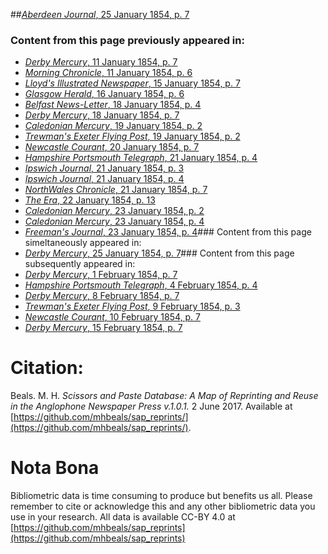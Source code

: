 ##[*Aberdeen Journal*, 25 January 1854, p. 7](https://mhbeals.github.io/sap_html/Aberdeen-Journal/Aberdeen-Journal-25-January-1854-p-7)

### Content from this page previously appeared in:
+ [*Derby Mercury*, 11 January 1854, p. 7](https://mhbeals.github.io/sap_html/Derby-Mercury/Derby-Mercury-11-January-1854-p-7)
+ [*Morning Chronicle*, 11 January 1854, p. 6](https://mhbeals.github.io/sap_html/Morning-Chronicle/Morning-Chronicle-11-January-1854-p-6)
+ [*Lloyd's Illustrated Newspaper*, 15 January 1854, p. 7](https://mhbeals.github.io/sap_html/Lloyd's-Illustrated-Newspaper/Lloyd's-Illustrated-Newspaper-15-January-1854-p-7)
+ [*Glasgow Herald*, 16 January 1854, p. 6](https://mhbeals.github.io/sap_html/Glasgow-Herald/Glasgow-Herald-16-January-1854-p-6)
+ [*Belfast News-Letter*, 18 January 1854, p. 4](https://mhbeals.github.io/sap_html/Belfast-News-Letter/Belfast-News-Letter-18-January-1854-p-4)
+ [*Derby Mercury*, 18 January 1854, p. 7](https://mhbeals.github.io/sap_html/Derby-Mercury/Derby-Mercury-18-January-1854-p-7)
+ [*Caledonian Mercury*, 19 January 1854, p. 2](https://mhbeals.github.io/sap_html/Caledonian-Mercury/Caledonian-Mercury-19-January-1854-p-2)
+ [*Trewman's Exeter Flying Post*, 19 January 1854, p. 2](https://mhbeals.github.io/sap_html/Trewman's-Exeter-Flying-Post/Trewman's-Exeter-Flying-Post-19-January-1854-p-2)
+ [*Newcastle Courant*, 20 January 1854, p. 7](https://mhbeals.github.io/sap_html/Newcastle-Courant/Newcastle-Courant-20-January-1854-p-7)
+ [*Hampshire Portsmouth Telegraph*, 21 January 1854, p. 4](https://mhbeals.github.io/sap_html/Hampshire-Portsmouth-Telegraph/Hampshire-Portsmouth-Telegraph-21-January-1854-p-4)
+ [*Ipswich Journal*, 21 January 1854, p. 3](https://mhbeals.github.io/sap_html/Ipswich-Journal/Ipswich-Journal-21-January-1854-p-3)
+ [*Ipswich Journal*, 21 January 1854, p. 4](https://mhbeals.github.io/sap_html/Ipswich-Journal/Ipswich-Journal-21-January-1854-p-4)
+ [*NorthWales Chronicle*, 21 January 1854, p. 7](https://mhbeals.github.io/sap_html/NorthWales-Chronicle/NorthWales-Chronicle-21-January-1854-p-7)
+ [*The Era*, 22 January 1854, p. 13](https://mhbeals.github.io/sap_html/The-Era/The-Era-22-January-1854-p-13)
+ [*Caledonian Mercury*, 23 January 1854, p. 2](https://mhbeals.github.io/sap_html/Caledonian-Mercury/Caledonian-Mercury-23-January-1854-p-2)
+ [*Caledonian Mercury*, 23 January 1854, p. 4](https://mhbeals.github.io/sap_html/Caledonian-Mercury/Caledonian-Mercury-23-January-1854-p-4)
+ [*Freeman's Journal*, 23 January 1854, p. 4](https://mhbeals.github.io/sap_html/Freeman's-Journal/Freeman's-Journal-23-January-1854-p-4)### Content from this page simeltaneously appeared in:
+ [*Derby Mercury*, 25 January 1854, p. 7](https://mhbeals.github.io/sap_html/Derby-Mercury/Derby-Mercury-25-January-1854-p-7)### Content from this page subsequently appeared in:
+ [*Derby Mercury*, 1 February 1854, p. 7](https://mhbeals.github.io/sap_html/Derby-Mercury/Derby-Mercury-1-February-1854-p-7)
+ [*Hampshire Portsmouth Telegraph*, 4 February 1854, p. 4](https://mhbeals.github.io/sap_html/Hampshire-Portsmouth-Telegraph/Hampshire-Portsmouth-Telegraph-4-February-1854-p-4)
+ [*Derby Mercury*, 8 February 1854, p. 7](https://mhbeals.github.io/sap_html/Derby-Mercury/Derby-Mercury-8-February-1854-p-7)
+ [*Trewman's Exeter Flying Post*, 9 February 1854, p. 3](https://mhbeals.github.io/sap_html/Trewman's-Exeter-Flying-Post/Trewman's-Exeter-Flying-Post-9-February-1854-p-3)
+ [*Newcastle Courant*, 10 February 1854, p. 7](https://mhbeals.github.io/sap_html/Newcastle-Courant/Newcastle-Courant-10-February-1854-p-7)
+ [*Derby Mercury*, 15 February 1854, p. 7](https://mhbeals.github.io/sap_html/Derby-Mercury/Derby-Mercury-15-February-1854-p-7)
                    
# Citation: 

Beals. M. H. *Scissors and Paste Database: A Map of Reprinting and Reuse in the Anglophone Newspaper Press v.1.0.1.* 2 June 2017. Available at [https://github.com/mhbeals/sap_reprints/](https://github.com/mhbeals/sap_reprints/). 
                    
# Nota Bona

Bibliometric data is time consuming to produce but benefits us all. Please remember to cite or acknowledge this and any other bibliometric data you use in your research. All data is available CC-BY 4.0 at [https://github.com/mhbeals/sap_reprints](https://github.com/mhbeals/sap_reprints)